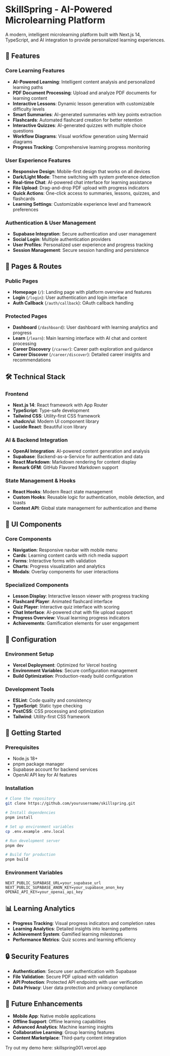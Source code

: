 # SkillSpring - AI-Powered Microlearning Platform

A modern, intelligent microlearning platform built with Next.js 14, TypeScript, and AI integration to provide personalized learning experiences.

## 🚀 Features

### Core Learning Features
- **AI-Powered Learning**: Intelligent content analysis and personalized learning paths
- **PDF Document Processing**: Upload and analyze PDF documents for learning content
- **Interactive Lessons**: Dynamic lesson generation with customizable difficulty levels
- **Smart Summaries**: AI-generated summaries with key points extraction
- **Flashcards**: Automated flashcard creation for better retention
- **Interactive Quizzes**: AI-generated quizzes with multiple choice questions
- **Workflow Diagrams**: Visual workflow generation using Mermaid diagrams
- **Progress Tracking**: Comprehensive learning progress monitoring

### User Experience Features
- **Responsive Design**: Mobile-first design that works on all devices
- **Dark/Light Mode**: Theme switching with system preference detection
- **Real-time Chat**: AI-powered chat interface for learning assistance
- **File Upload**: Drag-and-drop PDF upload with progress indicators
- **Quick Actions**: One-click access to summaries, lessons, quizzes, and flashcards
- **Learning Settings**: Customizable experience level and framework preferences

### Authentication & User Management
- **Supabase Integration**: Secure authentication and user management
- **Social Login**: Multiple authentication providers
- **User Profiles**: Personalized user experience and progress tracking
- **Session Management**: Secure session handling and persistence

## 📱 Pages & Routes

### Public Pages
- **Homepage** (`/`): Landing page with platform overview and features
- **Login** (`/login`): User authentication and login interface
- **Auth Callback** (`/auth/callback`): OAuth callback handling

### Protected Pages
- **Dashboard** (`/dashboard`): User dashboard with learning analytics and progress
- **Learn** (`/learn`): Main learning interface with AI chat and content processing
- **Career Discovery** (`/career`): Career path exploration and guidance
- **Career Discover** (`/career/discover`): Detailed career insights and recommendations

## 🛠️ Technical Stack

### Frontend
- **Next.js 14**: React framework with App Router
- **TypeScript**: Type-safe development
- **Tailwind CSS**: Utility-first CSS framework
- **shadcn/ui**: Modern UI component library
- **Lucide React**: Beautiful icon library

### AI & Backend Integration
- **OpenAI Integration**: AI-powered content generation and analysis
- **Supabase**: Backend-as-a-Service for authentication and data
- **React Markdown**: Markdown rendering for content display
- **Remark GFM**: GitHub Flavored Markdown support

### State Management & Hooks
- **React Hooks**: Modern React state management
- **Custom Hooks**: Reusable logic for authentication, mobile detection, and toasts
- **Context API**: Global state management for authentication and theme

## 🎨 UI Components

### Core Components
- **Navigation**: Responsive navbar with mobile menu
- **Cards**: Learning content cards with rich media support
- **Forms**: Interactive forms with validation
- **Charts**: Progress visualization and analytics
- **Modals**: Overlay components for user interactions

### Specialized Components
- **Lesson Display**: Interactive lesson viewer with progress tracking
- **Flashcard Player**: Animated flashcard interface
- **Quiz Player**: Interactive quiz interface with scoring
- **Chat Interface**: AI-powered chat with file upload support
- **Progress Overview**: Visual learning progress indicators
- **Achievements**: Gamification elements for user engagement

## 🔧 Configuration

### Environment Setup
- **Vercel Deployment**: Optimized for Vercel hosting
- **Environment Variables**: Secure configuration management
- **Build Optimization**: Production-ready build configuration

### Development Tools
- **ESLint**: Code quality and consistency
- **TypeScript**: Static type checking
- **PostCSS**: CSS processing and optimization
- **Tailwind**: Utility-first CSS framework

## 🚀 Getting Started

### Prerequisites
- Node.js 18+ 
- pnpm package manager
- Supabase account for backend services
- OpenAI API key for AI features

### Installation
```bash
# Clone the repository
git clone https://github.com/yourusername/skillspring.git

# Install dependencies
pnpm install

# Set up environment variables
cp .env.example .env.local

# Run development server
pnpm dev

# Build for production
pnpm build
```

### Environment Variables
```env
NEXT_PUBLIC_SUPABASE_URL=your_supabase_url
NEXT_PUBLIC_SUPABASE_ANON_KEY=your_supabase_anon_key
OPENAI_API_KEY=your_openai_api_key
```

## 📊 Learning Analytics

- **Progress Tracking**: Visual progress indicators and completion rates
- **Learning Analytics**: Detailed insights into learning patterns
- **Achievement System**: Gamified learning milestones
- **Performance Metrics**: Quiz scores and learning efficiency

## 🔒 Security Features

- **Authentication**: Secure user authentication with Supabase
- **File Validation**: Secure PDF upload with validation
- **API Protection**: Protected API endpoints with user verification
- **Data Privacy**: User data protection and privacy compliance

## 🌟 Future Enhancements

- **Mobile App**: Native mobile applications
- **Offline Support**: Offline learning capabilities
- **Advanced Analytics**: Machine learning insights
- **Collaborative Learning**: Group learning features
- **Content Marketplace**: Third-party content integration

Try out my demo here: skillspring001.vercel.app
